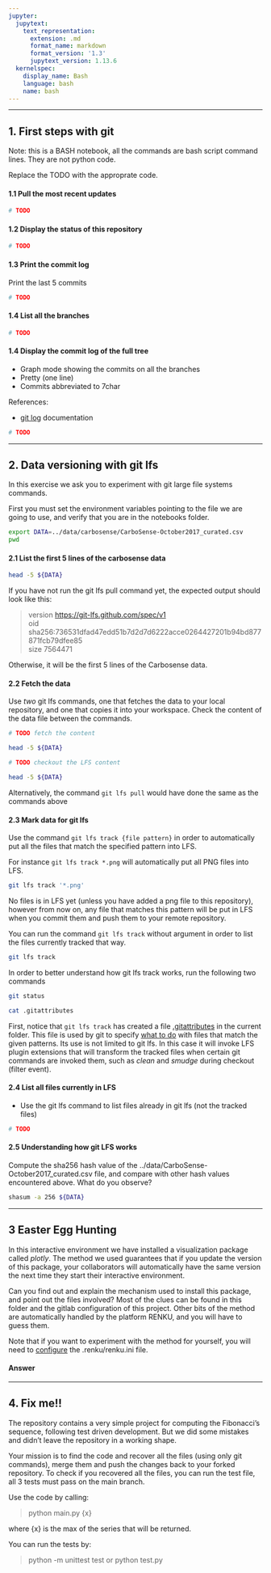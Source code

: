 ```yaml
---
jupyter:
  jupytext:
    text_representation:
      extension: .md
      format_name: markdown
      format_version: '1.3'
      jupytext_version: 1.13.6
  kernelspec:
    display_name: Bash
    language: bash
    name: bash
---
```


-----
## 1. First steps with git

Note: this is a BASH notebook, all the commands are bash script command lines. They are not python code.

Replace the TODO with the approprate code.

#### 1.1 Pull the most recent updates

```bash
# TODO
```

#### 1.2 Display the status of this repository

```bash
# TODO
```

#### 1.3 Print the commit log

Print the last 5 commits

```bash
# TODO
```

#### 1.4 List all the branches

```bash
# TODO
```

#### 1.4 Display the commit log of the full tree

* Graph mode showing the commits on all the branches
* Pretty (one line)
* Commits abbreviated to 7char

References:
- [git log](https://www.git-scm.com/docs/git-log) documentation

```bash
# TODO
```

-----
## 2. Data versioning with git lfs

In this exercise we ask you to experiment with git large file systems commands.

First you must set the environment variables pointing to the file we are going to use, and verify that you are in the notebooks folder.

```bash
export DATA=../data/carbosense/CarboSense-October2017_curated.csv
pwd
```

#### 2.1 List the first 5 lines of the carbosense data

```bash
head -5 ${DATA}
```

If you have not run the git lfs pull command yet, the expected output should look like this:

> version https://git-lfs.github.com/spec/v1 \
oid sha256:736531dfad47edd51b7d2d7d6222acce0264427201b94bd877871fcb79dfee85 \
size 7564471

Otherwise, it will be the first 5 lines of the Carbosense data.



#### 2.2 Fetch the data

Use _two_ git lfs commands, one that fetches the data to your local repository, and one that copies it into your workspace. Check the content of the data file between the commands.

```bash
# TODO fetch the content
```

```bash
head -5 ${DATA}
```

```bash
# TODO checkout the LFS content
```

```bash
head -5 ${DATA}
```

Alternatively, the command `git lfs pull` would have done the same as the commands above


#### 2.3 Mark data for git lfs

Use the command `git lfs track {file pattern}` in order to automatically put all the files that match the specified pattern into LFS.

For instance `git lfs track *.png` will automatically put all PNG files into LFS.

```bash
git lfs track '*.png'
```

No files is in LFS yet (unless you have added a png file to this repository), however from now on, any file that matches this pattern will be put in LFS when you commit them and push them to your remote repository.

You can run the command `git lfs track` without argument in order to list the files currently tracked that way.

```bash
git lfs track
```

In order to better understand how git lfs track works, run the following two commands

```bash
git status
```

```bash
cat .gitattributes
```

First, notice that `git lfs track` has created a file [.gitattributes](./.gitattributes) in the current folder.
This file is used by git to specify [what to do](https://www.git-scm.com/docs/gitattributes) with files that match the given patterns.
Its use is not limited to git lfs. In this case it will invoke LFS plugin extensions that will transform the tracked files when certain git commands are invoked them, such as _clean_ and _smudge_ during checkout (filter event).


#### 2.4 List all files currently in LFS

* Use the git lfs command to list files already in git lfs (not the tracked files)

```bash
# TODO
```

#### 2.5 Understanding how git LFS works

Compute the sha256 hash value of the ../data/CarboSense-October2017_curated.csv file, and compare with other hash values encountered above. What do you observe?

```bash
shasum -a 256 ${DATA}
```

-----
## 3 Easter Egg Hunting


In this interactive environment we have installed a visualization package called _plotly_. The method we used guarantees that if you update the version of this package, your collaborators will automatically have the same version the next time they start their interactive environment.

Can you find out and explain the mechanism used to install this package, and point out the files involved? Most of the clues can be found in this folder and the gitlab configuration of this project. Other bits of the method are automatically handled by the platform RENKU, and you will have to guess them.

Note that if you want to experiment with the method for yourself, you will need to [configure](https://renku.readthedocs.io/en/stable/user/templates.html?highlight=renku.ini#renku) the .renku/renku.ini file.


#### Answer







---


## 4. Fix me!!


The repository contains a very simple project for computing the Fibonacci’s sequence, following test driven development. But we did some mistakes and didn’t leave the repository in a working shape.

Your mission is to find the code and recover all the files (using only git commands), merge them and push the changes back to your forked repository. To check if you recovered all the files, you can run the test file, all 3 tests must pass on the main branch.

Use the code by calling:

>   python main.py {x}

where {x} is the max of the series that will be returned.

You can run the tests by:

>   python -m unittest test
or
>   python test.py


```bash

```

```bash

```
